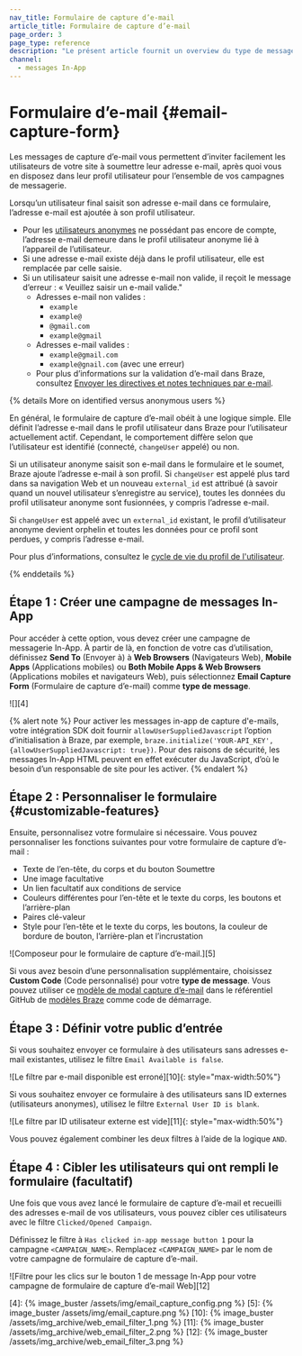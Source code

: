 ```yaml
---
nav_title: Formulaire de capture d’e-mail
article_title: Formulaire de capture d’e-mail
page_order: 3
page_type: reference
description: "Le présent article fournit un overview du type de message In-App de capture d’e-mail."
channel:
  - messages In-App
---
```


# Formulaire d’e-mail {#email-capture-form}

Les messages de capture d’e-mail vous permettent d’inviter facilement les utilisateurs de votre site à soumettre leur adresse e-mail, après quoi vous en disposez dans leur profil utilisateur pour l’ensemble de vos campagnes de messagerie.

Lorsqu’un utilisateur final saisit son adresse e-mail dans ce formulaire, l’adresse e-mail est ajoutée à son profil utilisateur.

- Pour les [utilisateurs anonymes]({{site.baseurl}}/user_guide/data_and_analytics/user_data_collection/user_profile_lifecycle/#anonymous-user-profiles) ne possédant pas encore de compte, l’adresse e-mail demeure dans le profil utilisateur anonyme lié à l’appareil de l’utilisateur.
- Si une adresse e-mail existe déjà dans le profil utilisateur, elle est remplacée par celle saisie.
- Si un utilisateur saisit une adresse e-mail non valide, il reçoit le message d’erreur : « Veuillez saisir un e-mail valide."
    - Adresses e-mail non valides : 
        - `example`
        - `example@`
        - `@gmail.com`
        - `example@gmail`
    - Adresses e-mail valides : 
        - `example@gmail.com`
        - `example@gnail.com` (avec une erreur)
    - Pour plus d’informations sur la validation d’e-mail dans Braze, consultez [Envoyer les directives et notes techniques par e-mail]({{site.baseurl}}/user_guide/onboarding_with_braze/email_setup/email_validation/).

{% details More on identified versus anonymous users %}

En général, le formulaire de capture d’e-mail obéit à une logique simple. Elle définit l’adresse e-mail dans le profil utilisateur dans Braze pour l’utilisateur actuellement actif. Cependant, le comportement diffère selon que l’utilisateur est identifié (connecté, `changeUser` appelé) ou non.

Si un utilisateur anonyme saisit son e-mail dans le formulaire et le soumet, Braze ajoute l’adresse e-mail à son profil. Si `changeUser` est appelé plus tard dans sa navigation Web et un nouveau `external_id` est attribué (à savoir quand un nouvel utilisateur s’enregistre au service), toutes les données du profil utilisateur anonyme sont fusionnées, y compris l’adresse e-mail.

Si `changeUser` est appelé avec un `external_id` existant, le profil d’utilisateur anonyme devient orphelin et toutes les données pour ce profil sont perdues, y compris l’adresse e-mail.

Pour plus d’informations, consultez le [cycle de vie du profil de l'utilisateur]({{site.baseurl}}/user_guide/data_and_analytics/user_data_collection/user_profile_lifecycle/).

{% enddetails %}

## Étape 1 : Créer une campagne de messages In-App

Pour accéder à cette option, vous devez créer une campagne de messagerie In-App. À partir de là, en fonction de votre cas d’utilisation, définissez **Send To** (Envoyer à) à **Web Browsers** (Navigateurs Web), **Mobile Apps** (Applications mobiles) ou **Both Mobile Apps & Web Browsers** (Applications mobiles et navigateurs Web), puis sélectionnez **Email Capture Form** (Formulaire de capture d’e-mail) comme **type de message**.

![][4]

{% alert note %}
Pour activer les messages in-app de capture d'e-mails, votre intégration SDK doit fournir `allowUserSuppliedJavascript` l’option d’initialisation à Braze, par exemple, `braze.initialize('YOUR-API_KEY', {allowUserSuppliedJavascript: true})`. Pour des raisons de sécurité, les messages In-App HTML peuvent en effet exécuter du JavaScript, d’où le besoin d’un responsable de site pour les activer.
{% endalert %}

## Étape 2 : Personnaliser le formulaire {#customizable-features}

Ensuite, personnalisez votre formulaire si nécessaire. Vous pouvez personnaliser les fonctions suivantes pour votre formulaire de capture d’e-mail :

- Texte de l’en-tête, du corps et du bouton Soumettre
- Une image facultative
- Un lien facultatif aux conditions de service
- Couleurs différentes pour l’en-tête et le texte du corps, les boutons et l’arrière-plan
- Paires clé-valeur
- Style pour l’en-tête et le texte du corps, les boutons, la couleur de bordure de bouton, l’arrière-plan et l’incrustation

![Composeur pour le formulaire de capture d’e-mail.][5]

Si vous avez besoin d’une personnalisation supplémentaire, choisissez **Custom Code** (Code personnalisé) pour votre **type de message**. Vous pouvez utiliser ce [modèle de modal capture d’e-mail](https://github.com/braze-inc/in-app-message-templates/tree/master/braze-templates/5-email-capture-modal) dans le référentiel GitHub de [modèles Braze](https://github.com/braze-inc/in-app-message-templates/tree/master/braze-templates) comme code de démarrage.

## Étape 3 : Définir votre public d’entrée

Si vous souhaitez envoyer ce formulaire à des utilisateurs sans adresses e-mail existantes, utilisez le filtre `Email Available is false`.

![Le filtre par e-mail disponible est erroné][10]{: style="max-width:50%"}

Si vous souhaitez envoyer ce formulaire à des utilisateurs sans ID externes (utilisateurs anonymes), utilisez le filtre `External User ID is blank`.

![Le filtre par ID utilisateur externe est vide][11]{: style="max-width:50%"}

Vous pouvez également combiner les deux filtres à l’aide de la logique `AND`.

## Étape 4 : Cibler les utilisateurs qui ont rempli le formulaire (facultatif)

Une fois que vous avez lancé le formulaire de capture d’e-mail et recueilli des adresses e-mail de vos utilisateurs, vous pouvez cibler ces utilisateurs avec le filtre `Clicked/Opened Campaign`. 

Définissez le filtre à `Has clicked in-app message button 1` pour la campagne `<CAMPAIGN_NAME>`. Remplacez `<CAMPAIGN_NAME>` par le nom de votre campagne de formulaire de capture d’e-mail.

![Filtre pour les clics sur le bouton 1 de message In-App pour votre campagne de formulaire de capture d’e-mail Web][12]

[4]: {% image_buster /assets/img/email_capture_config.png %}
[5]: {% image_buster /assets/img/email_capture.png %}
[10]: {% image_buster /assets/img_archive/web_email_filter_1.png %}
[11]: {% image_buster /assets/img_archive/web_email_filter_2.png %}
[12]: {% image_buster /assets/img_archive/web_email_filter_3.png %}